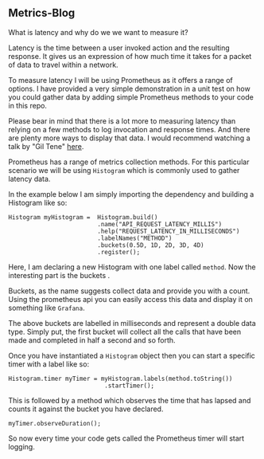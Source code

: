 ## Metrics-Blog

What is latency and why do we we want to measure it?

Latency is the time between a user invoked action and the resulting response. 
It gives us an expression of how much time it takes for a packet of data to travel within a network.

To measure latency I will be using Prometheus as it offers a range of options.
I have provided a very simple demonstration in a unit test on how you could gather data by adding simple 
Prometheus methods to your code in this repo.

Please bear in mind that there is a lot more to measuring latency than relying on a 
few methods to log invocation and response times. And there are plenty more ways to display that data. 
I would recommend watching a talk by "Gil Tene" [here](https://www.youtube.com/watch?v=lJ8ydIuPFeU&feature=youtu.be).

Prometheus has a range of metrics collection methods. For this particular scenario we will be using `Histogram` which 
is commonly used to gather latency data.

In the example below I am simply importing the dependency and building a Histogram like so: 

````
Histogram myHistogram =  Histogram.build()
                         .name("API_REQUEST_LATENCY_MILLIS")
                         .help("REQUEST_LATENCY_IN_MILLISECONDS")
                         .labelNames("METHOD")
                         .buckets(0.5D, 1D, 2D, 3D, 4D)
                         .register();
````

Here, I am declaring a new Histogram with one label called `method`. Now the interesting part 
is the buckets .

Buckets, as the name suggests collect data and provide you with a count. Using the prometheus 
api you can easily access this data and display it on something like `Grafana`.

The above buckets are labelled in milliseconds and represent a double data type. Simply put, the first bucket will 
collect all the calls that have been made and completed in half a second and so forth.

Once you have instantiated a `Histogram` object then you can start a specific timer with a label like so:

``````
Histogram.timer myTimer = myHistogram.labels(method.toString())
                           .startTimer();
``````
                           
                           
This is followed by a method which observes the time that has lapsed and counts it against the bucket you have declared.

``````
myTimer.observeDuration();
``````

So now every time your code gets called the Prometheus timer will start logging.
